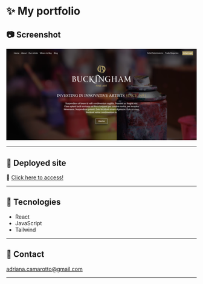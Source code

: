 # ✨ My portfolio

## 📷 Screenshot
![preview](./src/Assets/ScreenshotApp.png)
 

---  


## 📌 Deployed site

🎯  [Click here to access!](https://frolicking-frangollo-b8b81a.netlify.app)


---

## 🚀 Tecnologies

- React
- JavaScript
- Tailwind

---

## 📧 Contact

adriana.camarotto@gmail.com

---
